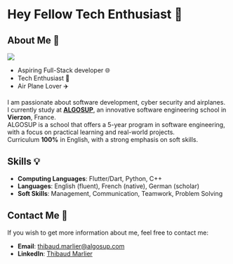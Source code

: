 # Hey Fellow Tech Enthusiast 👋

## About Me 🚀

<img src="https://media.licdn.com/dms/image/D4E22AQE_PCRKAqQsmg/feedshare-shrink_2048_1536/0/1716558595031?e=1720656000&v=beta&t=Pr-1Ot1t-SP2eba9x-NEu1qmb4WA6e5oPyClogvbrvo"
style="max-width: 60%">
</br>

- Aspiring Full-Stack developer 🌐
- Tech Enthusiast 🤖
- Air Plane Lover ✈️

I am passionate about software development, cyber security and airplanes.
I currently study at [**ALGOSUP**](https://algosup.com/en.html), an innovative software engineering school in **Vierzon**, France. \
ALGOSUP is a school that offers a 5-year program in software engineering, with a focus on practical learning and real-world projects. \
Curriculum **100%** in English, with a strong emphasis on soft skills.

## Skills 💡

- **Computing Languages**: Flutter/Dart, Python, C++
- **Languages**: English (fluent), French (native), German (scholar)
- **Soft Skills**: Management, Communication, Teamwork, Problem Solving

## Contact Me 📧

If you wish to get more information about me, feel free to contact me:

- **Email**: thibaud.marlier@algosup.com
- **LinkedIn**: [Thibaud Marlier](https://www.linkedin.com/in/thibaudmarlier/)
